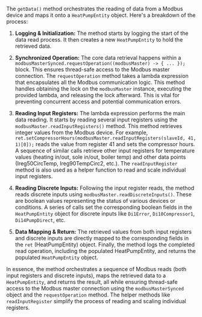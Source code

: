 The `getData()` method orchestrates the reading of data from a Modbus device and maps it onto a `HeatPumpEntity` object. Here's a breakdown of the process:

1.  **Logging & Initialization:** The method starts by logging the start of the data read process.  It then creates a new `HeatPumpEntity` to hold the retrieved data.

2.  **Synchronized Operation:** The core data retrieval happens within a `modbusMasterSynced.requestOperation((modbusMaster) -> { ... });` block. This ensures thread-safe access to the Modbus master connection.  The `requestOperation` method takes a lambda expression that encapsulates all the Modbus communication logic. This method handles obtaining the lock on the `modbusMaster` instance, executing the provided lambda, and releasing the lock afterward.  This is vital for preventing concurrent access and potential communication errors.

3.  **Reading Input Registers:**  The lambda expression performs the main data reading. It starts by reading several input registers using the `modbusMaster.readInputRegisters()` method. This method retrieves integer values from the Modbus device.  For example, `ret.setCompressorHours(modbusMaster.readInputRegisters(slaveId, 41, 1)[0]);` reads the value from register 41 and sets the compressor hours.  A sequence of similar calls retrieve other input registers for temperature values (heating in/out, sole in/out, boiler temp) and other data points (Ireg50CircTemp, Ireg90TempCirc2, etc.). The `readInputRegister` method is also used as a helper function to read and scale individual input registers.

4.  **Reading Discrete Inputs:**  Following the input register reads, the method reads discrete inputs using `modbusMaster.readDiscreteInputs()`. These are boolean values representing the status of various devices or conditions.  A series of calls set the corresponding boolean fields in the `HeatPumpEntity` object for discrete inputs like `Di1Error`, `Di10Compressor1`, `Di14PumpDirect`, etc.

5.  **Data Mapping & Return:**  The retrieved values from both input registers and discrete inputs are directly mapped to the corresponding fields in the `ret` (HeatPumpEntity) object.  Finally, the method logs the completed read operation, including the populated HeatPumpEntity, and returns the populated `HeatPumpEntity` object.  

In essence, the method orchestrates a sequence of Modbus reads (both input registers and discrete inputs), maps the retrieved data to a `HeatPumpEntity`, and returns the result, all while ensuring thread-safe access to the Modbus master connection using the `modbusMasterSynced` object and the `requestOperation` method. The helper methods like `readInputRegister` simplify the process of reading and scaling individual registers.
